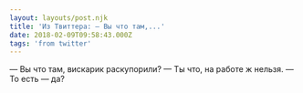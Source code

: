 ```yaml
---
layout: layouts/post.njk
title: 'Из Твиттера: — Вы что там,...'
date: 2018-02-09T09:58:43.000Z
tags: 'from twitter'
---
```



— Вы что там, вискарик раскупорили?
— Ты что, на работе ж нельзя.
— То есть — да?
